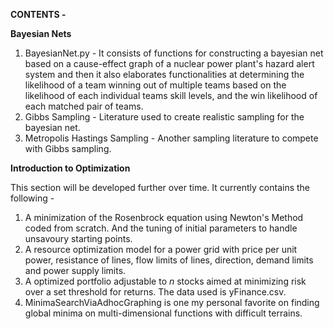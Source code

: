 **CONTENTS -**

**Bayesian Nets**

1. BayesianNet.py - It consists of functions for constructing a bayesian net based on a cause-effect graph of a nuclear power plant's hazard alert system and then it also elaborates functionalities at determining the likelihood of a team winning out of multiple teams based on the likelihood of each individual teams skill levels, and the win likelihood of each matched pair of teams.
2. Gibbs Sampling - Literature used to create realistic sampling for the bayesian net.
3. Metropolis Hastings Sampling - Another sampling literature to compete with Gibbs sampling.

**Introduction to Optimization**

This section will be developed further over time. It currently contains the following - 

1. A minimization of the Rosenbrock equation using Newton's Method coded from scratch. And the tuning of initial parameters to handle unsavoury starting points. 
2. A resource optimization model for a power grid with price per unit power, resistance of lines, flow limits of lines, direction, demand limits and power supply limits. 
3. A optimized portfolio adjustable to *n* stocks aimed at minimizing risk over a set threshold for returns. The data used is yFinance.csv.
4. MinimaSearchViaAdhocGraphing is one my personal favorite on finding global minima on multi-dimensional functions with difficult terrains. 
